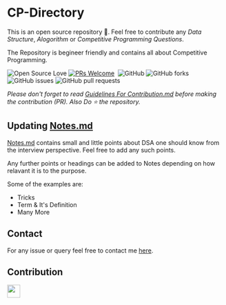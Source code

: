 # CP-Directory

This is an open source repository 🌱. Feel free to contribute any *Data Structure*, *Alogorithm* or *Competitive Programming Questions*.

The Repository is begineer friendly and contains all about Competitive Programming.

![Open Source Love](https://img.shields.io/badge/Open%20Source-%E2%9D%A4-red.svg?style=flat)
[![PRs Welcome](https://img.shields.io/badge/PRs-welcome-brightgreen.svg?style=flat)](https://github.com/himakhaitan/CP-Directory)&nbsp;
![GitHub](https://img.shields.io/github/license/himakhaitan/CP-Directory.svg?style=flat)
![GitHub forks](https://img.shields.io/github/forks/himakhaitan/CP-Directory.svg?style=flat)
![GitHub issues](https://img.shields.io/github/issues/himakhaitan/CP-Directory.svg?style=flat)
![GitHub pull requests](https://img.shields.io/github/issues-pr/himakhaitan/CP-Directory.svg?style=flat)

*Please don't forget to read [Guidelines For Contribution.md](https://github.com/himakhaitan/CP-Directory/blob/main/Guidelines%20For%20Contribution.md) before making the contribution (PR). Also Do ⭐ the repository.*

## Updating [Notes.md](https://github.com/himakhaitan/CP-Directory/blob/main/Notes.md)

[Notes.md](https://github.com/himakhaitan/CP-Directory/blob/main/Notes.md) contains small and little points about DSA one should know from the interview perspective. Feel free to add any such points.

Any further points or headings can be added to Notes depending on how relavant it is to the purpose.

Some of the examples are:

- Tricks
- Term & It's Definition
- Many More

## Contact

For any issue or query feel free to contact me [here](https://www.linkedin.com/in/himanshu-khaitan-431666204/).

## Contribution

<img height="30" src="https://contrib.rocks/image?repo=himakhaitan/CP-Directory" />

